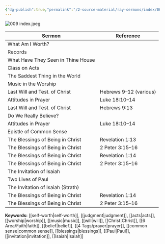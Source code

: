 ```yaml
---
{"dg-publish":true,"permalink":"/2-source-material/ray-sermons/index/009-aug-1959-dec-1959/"}
---
```


![009 index.jpeg](/img/user/2%20Source%20Material/Ray%20Sermons/Scans/009%20index.jpeg)

| Sermon                             | Reference              |
|------------------------------------|------------------------|
| What Am I Worth?                   |                        |
| Records                            |                        |
| What Have They Seen in Thine House |                        |
| Class on Acts                      |                        |
| The Saddest Thing in the World     |                        |
| Music in the Worship               |                        |
| Last Will and Test. of Christ      | Hebrews 9–12 (various) |
| Attitudes in Prayer                | Luke 18:10–14          |
| Last Will and Test. of Christ      | Hebrews 9:13           |
| Do We Really Believe?              |                        |
| Attitudes in Prayer                | Luke 18:10–14          |
| Epistle of Common Sense            |                        |
| The Blessings of Being in Christ  | Revelation 1:13        |
| The Blessings of Being in Christ  | 2 Peter 3:15–16        |
| The Blessings of Being in Christ  | Revelation 1:14        |
| The Blessings of Being in Christ  | 2 Peter 3:15–16        |
| The Invitation of Isaiah           |                        |
| Two Lives of Paul                  |                        |
| The Invitation of Isaiah (Strath)  |                        |
| The Blessings of Being in Christ  | Revelation 1:14        |
| The Blessings of Being in Christ  | 2 Peter 3:15–16        |

**Keywords:** [[self-worth\|self-worth]], [[judgment\|judgment]], [[acts\|acts]], [[worship\|worship]], [[music\|music]], [[will\|will]], [[Christ\|Christ]], [[6 Area/Faith\|faith]], [[belief\|belief]], [[4 Tags/prayer\|prayer]], [[common sense\|common sense]], [[blessings\|blessings]], [[Paul\|Paul]], [[invitation\|invitation]], [[Isaiah\|Isaiah]]